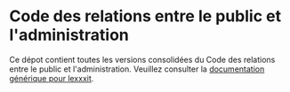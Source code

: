 # Code des relations entre le public et l'administration

Ce dépot contient toutes les versions consolidées du Code des relations entre le public et l'administration. Veuillez consulter la [documentation générique pour lexxxit](https://github.com/lexxxit/documentation).
